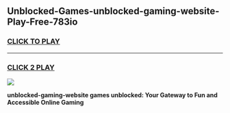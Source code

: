 
## Unblocked-Games-unblocked-gaming-website-Play-Free-783io
<h3>
<a href="https://premium76.site?title=unblocked-gaming-website&ref=18A1">CLICK TO PLAY</a></h3>
<hr>

<h3>
<a href="https://premium76.site?title=unblocked-gaming-website&ref=18A1">CLICK 2 PLAY</a>
  
</h3>

<a href="https://premium76.site?title=unblocked-gaming-website&ref=18A1"><img src="https://clearcache.store/games.png"></a>


**unblocked-gaming-website games unblocked: Your Gateway to Fun and Accessible Online Gaming**
